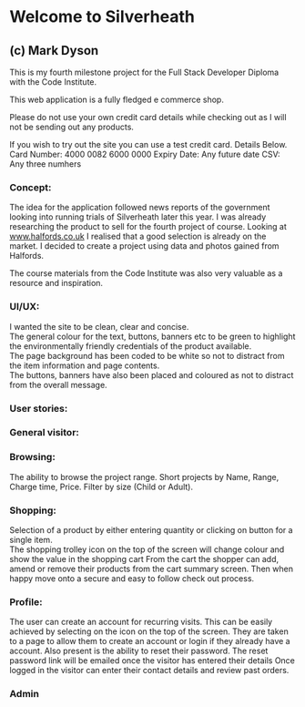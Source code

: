 
# Welcome to Silverheath

## (c) Mark Dyson

This is my fourth milestone project for the Full Stack Developer Diploma with the Code Institute.

This web application is a fully fledged e commerce shop.

Please do not use your own credit card details while checking out as I will not be sending out any products.

If you wish to try out the site you can use a test credit card. Details Below.
Card Number: 4000 0082 6000 0000 
Expiry Date: Any future date
CSV: Any three numhers

### Concept:

The idea for the application followed news reports of the government looking into running trials of Silverheath later this year. I was already researching the product to sell for the fourth project of course. Looking at www.halfords.co.uk I realised that a good selection is already on the market.
I decided to create a project using data and photos gained from Halfords.

The course materials from the Code Institute was also very valuable as a resource and inspiration.

### UI/UX:

I wanted the site to be clean, clear and concise. <br>The general colour for the text, buttons, banners etc to be green to highlight the environmentally friendly credentials of the product available.
<br>The page background has been coded to be white so not to distract from the item information and page contents.  <br>The buttons, banners have also been placed and coloured as not to distract from the overall message.

### User stories: 

### General visitor:

### Browsing:

The ability to browse the project range. Short projects by Name, Range, Charge time, Price. Filter by size (Child or Adult). 

### Shopping:

Selection of a product by either entering quantity or clicking on button for a single item. <br>The shopping trolley icon on the top of the screen will change colour and show the value in the shopping cart
From the cart the shopper can add, amend or remove their products from the cart summary screen. Then when happy move onto a secure and easy to follow check out process. 

### Profile:
The user can create an account for recurring visits. This can be easily achieved by selecting on the icon on the top of the screen. They are taken to a page to allow them to create an account or login if they already have a account. Also present is the ability to reset their password. The reset password link will be emailed once the visitor has entered their details
Once logged in the visitor can enter their contact details and review past orders. 

### Admin 
